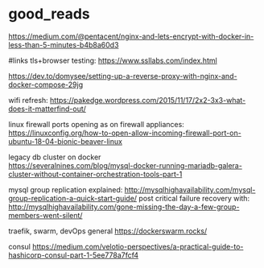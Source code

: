 # good_reads


https://medium.com/@pentacent/nginx-and-lets-encrypt-with-docker-in-less-than-5-minutes-b4b8a60d3



#links
tls+browser testing:   https://www.ssllabs.com/index.html


https://dev.to/domysee/setting-up-a-reverse-proxy-with-nginx-and-docker-compose-29jg

wifi refresh:  https://pakedge.wordpress.com/2015/11/17/2x2-3x3-what-does-it-matterfind-out/

linux firewall ports opening as on firewall appliances: https://linuxconfig.org/how-to-open-allow-incoming-firewall-port-on-ubuntu-18-04-bionic-beaver-linux


legacy db cluster on docker   
https://severalnines.com/blog/mysql-docker-running-mariadb-galera-cluster-without-container-orchestration-tools-part-1

mysql group replication explained:  http://mysqlhighavailability.com/mysql-group-replication-a-quick-start-guide/
post critical failure recovery with:  http://mysqlhighavailability.com/gone-missing-the-day-a-few-group-members-went-silent/

traefik, swarm, devOps general
https://dockerswarm.rocks/

consul
https://medium.com/velotio-perspectives/a-practical-guide-to-hashicorp-consul-part-1-5ee778a7fcf4
